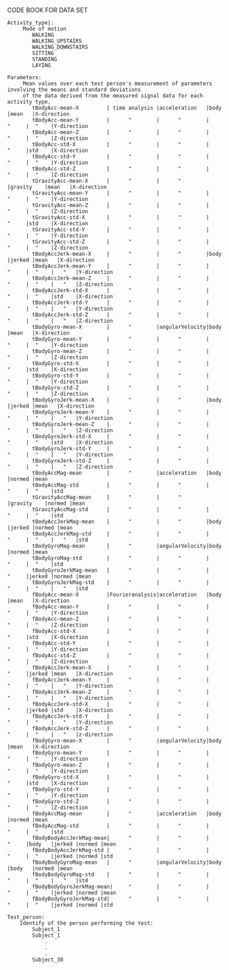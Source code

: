 CODE BOOK FOR DATA SET

    Activity_type|: 
         Mode of motion
            WALKING
            WALKING_UPSTAIRS
            WALKING_DOWNSTAIRS
            SITTING
            STANDING
            LAYING

    Parameters:
         Mean values over each test person's measurement of parameters involving the means and standard deviations 
         of the data derived from the measured signal data for each activity type.
            tBodyAcc-mean-X         | time analysis |acceleration   |body       |mean   |X-direction
            tBodyAcc-mean-Y         |      "        |      "        |     "     |  "    |Y-direction  
            tBodyAcc-mean-Z         |      "        |      "        |     "     |  "    |Z-direction
            tBodyAcc-std-X          |      "        |      "        |     "     |std    |X-direction
            tBodyAcc-std-Y          |      "        |      "        |     "     |  "    |Y-direction
            tBodyAcc-std-Z          |      "        |      "        |     "     |  "    |Z-direction
            tGravityAcc-mean-X      |      "        |      "        |gravity    |mean   |X-direction
            tGravityAcc-mean-Y      |      "        |      "        |     "     |  "    |Y-direction
            tGravityAcc-mean-Z      |      "        |      "        |     "     |  "    |Z-direction
            tGravityAcc-std-X       |      "        |      "        |     "     |std    |X-direction
            tGravityAcc-std-Y       |      "        |      "        |     "     |  "    |Y-direction
            tGravityAcc-std-Z       |      "        |      "        |     "     |  "    |Z-direction
            tBodyAccJerk-mean-X     |      "        |      "        |body       |jerked |mean   |X-direction
            tBodyAccJerk-mean-Y     |      "        |      "        |     "     |  "    |   "   |Y-direction 
            tBodyAccJerk-mean-Z     |      "        |      "        |     "     |  "    |   "   |Z-direction
            tBodyAccJerk-std-X      |      "        |      "        |     "     |  "    |std    |X-direction
            tBodyAccJerk-std-Y      |      "        |      "        |     "     |  "    |   "   |Y-direction
            tBodyAccJerk-std-Z      |      "        |      "        |     "     |  "    |   "   |Z-direction
            tBodyGyro-mean-X        |      "        |angularVelocity|body       |mean   |X-direction
            tBodyGyro-mean-Y        |      "        |      "        |     "     |  "    |Y-direction
            tBodyGyro-mean-Z        |      "        |      "        |     "     |  "    |Z-direction
            tBodyGyro-std-X         |      "        |      "        |     "     |std    |X-direction
            tBodyGyro-std-Y         |      "        |      "        |     "     |  "    |Y-direction
            tBodyGyro-std-Z         |      "        |      "        |     "     |  "    |Z-direction
            tBodyGyroJerk-mean-X    |      "        |      "        |body       |jerked |mean   |X-direction
            tBodyGyroJerk-mean-Y    |      "        |      "        |     "     |  "    |   "   |Y-direction
            tBodyGyroJerk-mean-Z    |      "        |      "        |     "     |  "    |   "   |Z-direction 
            tBodyGyroJerk-std-X     |      "        |      "        |     "     |  "    |std    |X-direction
            tBodyGyroJerk-std-Y     |      "        |      "        |     "     |  "    |   "   |Y-direction
            tBodyGyroJerk-std-Z     |      "        |      "        |     "     |  "    |   "   |Z-direction
            tBodyAccMag-mean        |      "        |acceleration   |body       |normed |mean
            tBodyAccMag-std         |      "        |      "        |     "     |  "    |std
            tGravityAccMag-mean     |      "        |      "        |gravity    |normed |mean
            tGravityAccMag-std      |      "        |      "        |     "     |  "    |std
            tBodyAccJerkMag-mean    |      "        |      "        |body       |jerked |normed |mean
            tBodyAccJerkMag-std     |      "        |      "        |     "     |  "    |   "   |std
            tBodyGyroMag-mean       |      "        |angularVelocity|body       |normed |mean
            tBodyGyroMag-std        |      "        |      "        |     "     |  "    |std
            tBodyGyroJerkMag-mean   |      "        |      "        |     "     |jerked |normed |mean
            tBodyGyroJerkMag-std    |      "        |      "        |     "     |  "    |   "   |std
            fBodyAcc-mean-X         |Fourieranalysis|acceleration   |body       |mean   |X-direction
            fBodyAcc-mean-Y         |      "        |      "        |     "     |  "    |Y-direction
            fBodyAcc-mean-Z         |      "        |      "        |     "     |  "    |Z-direction
            fBodyAcc-std-X          |      "        |      "        |     "     |std    |X-direction
            fBodyAcc-std-Y          |      "        |      "        |     "     |  "    |Y-direction
            fBodyAcc-std-Z          |      "        |      "        |     "     |  "    |Z-direction
            fBodyAccJerk-mean-X     |      "        |      "        |     "     |jerked |mean   |X-direction
            fBodyAccJerk-mean-Y     |      "        |      "        |     "     |  "    |   "   |Y-direction
            fBodyAccJerk-mean-Z     |      "        |      "        |     "     |  "    |   "   |Y-direction
            fBodyAccJerk-std-X      |      "        |      "        |     "     |jerked |std    |X-direction
            fBodyAccJerk-std-Y      |      "        |      "        |     "     |  "    |   "   |Y-direction
            fBodyAccJerk-std-Z      |      "        |      "        |     "     |  "    |   "   |z-direction
            fBodyGyro-mean-X        |      "        |angularVelocity|body       |mean   |X-direction
            fBodyGyro-mean-Y        |      "        |      "        |     "     |  "    |Y-direction
            fBodyGyro-mean-Z        |      "        |      "        |     "     |  "    |Y-direction
            fBodyGyro-std-X         |      "        |      "        |     "     |std    |X-direction
            fBodyGyro-std-Y         |      "        |      "        |     "     |  "    |Y-direction
            fBodyGyro-std-Z         |      "        |      "        |     "     |  "    |Z-direction
            fBodyAccMag-mean        |      "        |acceleration   |body       |normed |mean
            fBodyAccMag-std         |      "        |      "        |     "     |  "    |std
            fBodyBodyAccJerkMag-mean|      "        |      "        |     "     |body   |jerked |normed |mean
            fBodyBodyAccJerkMag-std |      "        |      "        |     "     |  "    |jerked |normed |std
            fBodyBodyGyroMag-mean   |      "        |angularVelocity|body       |body   |normed |mean
            fBodyBodyGyroMag-std    |      "        |      "        |     "     |  "    |   "   |std
            fBodyBodyGyroJerkMag-mean|     "        |      "        |     "     |  "    |jerked |normed |mean
            fBodyBodyGyroJerkMag-std|      "        |      "        |     "     |  "    |jerked |normed |std

    Test_person:
        Identify of the person performing the test:
            Subject_1
            Subject_1
                .
                .
                .
            Subject_30    
